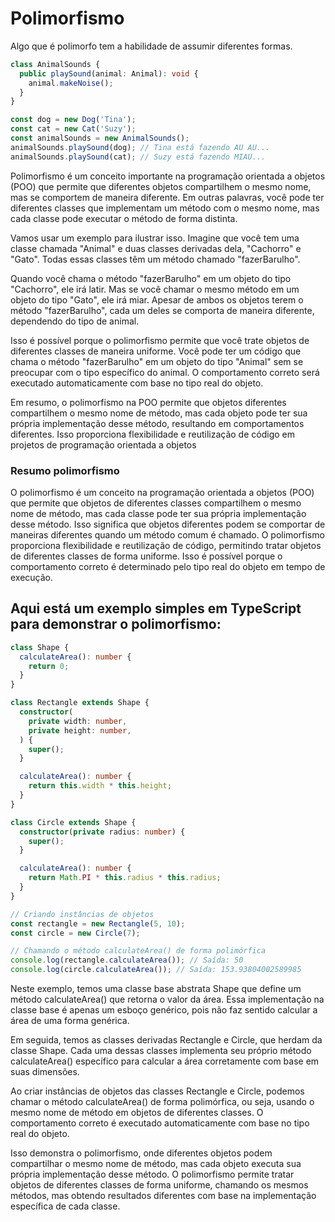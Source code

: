 # Polimorfismo

Algo que é polimorfo tem a habilidade de assumir diferentes formas.

```ts
class AnimalSounds {
  public playSound(animal: Animal): void {
    animal.makeNoise();
  }
}

const dog = new Dog('Tina');
const cat = new Cat('Suzy');
const animalSounds = new AnimalSounds();
animalSounds.playSound(dog); // Tina está fazendo AU AU...
animalSounds.playSound(cat); // Suzy está fazendo MIAU...
```

Polimorfismo é um conceito importante na programação orientada a objetos (POO) que permite que diferentes objetos compartilhem o mesmo nome, mas se comportem de maneira diferente. Em outras palavras, você pode ter diferentes classes que implementam um método com o mesmo nome, mas cada classe pode executar o método de forma distinta.

Vamos usar um exemplo para ilustrar isso. Imagine que você tem uma classe chamada "Animal" e duas classes derivadas dela, "Cachorro" e "Gato". Todas essas classes têm um método chamado "fazerBarulho".

Quando você chama o método "fazerBarulho" em um objeto do tipo "Cachorro", ele irá latir. Mas se você chamar o mesmo método em um objeto do tipo "Gato", ele irá miar. Apesar de ambos os objetos terem o método "fazerBarulho", cada um deles se comporta de maneira diferente, dependendo do tipo de animal.

Isso é possível porque o polimorfismo permite que você trate objetos de diferentes classes de maneira uniforme. Você pode ter um código que chama o método "fazerBarulho" em um objeto do tipo "Animal" sem se preocupar com o tipo específico do animal. O comportamento correto será executado automaticamente com base no tipo real do objeto.

Em resumo, o polimorfismo na POO permite que objetos diferentes compartilhem o mesmo nome de método, mas cada objeto pode ter sua própria implementação desse método, resultando em comportamentos diferentes. Isso proporciona flexibilidade e reutilização de código em projetos de programação orientada a objetos

### Resumo polimorfismo

O polimorfismo é um conceito na programação orientada a objetos (POO) que permite que objetos de diferentes classes compartilhem o mesmo nome de método, mas cada classe pode ter sua própria implementação desse método. Isso significa que objetos diferentes podem se comportar de maneiras diferentes quando um método comum é chamado. O polimorfismo proporciona flexibilidade e reutilização de código, permitindo tratar objetos de diferentes classes de forma uniforme. Isso é possível porque o comportamento correto é determinado pelo tipo real do objeto em tempo de execução.

## Aqui está um exemplo simples em TypeScript para demonstrar o polimorfismo:

```ts
class Shape {
  calculateArea(): number {
    return 0;
  }
}

class Rectangle extends Shape {
  constructor(
    private width: number,
    private height: number,
  ) {
    super();
  }

  calculateArea(): number {
    return this.width * this.height;
  }
}

class Circle extends Shape {
  constructor(private radius: number) {
    super();
  }

  calculateArea(): number {
    return Math.PI * this.radius * this.radius;
  }
}

// Criando instâncias de objetos
const rectangle = new Rectangle(5, 10);
const circle = new Circle(7);

// Chamando o método calculateArea() de forma polimórfica
console.log(rectangle.calculateArea()); // Saída: 50
console.log(circle.calculateArea()); // Saída: 153.93804002589985
```

Neste exemplo, temos uma classe base abstrata Shape que define um método calculateArea() que retorna o valor da área. Essa implementação na classe base é apenas um esboço genérico, pois não faz sentido calcular a área de uma forma genérica.

Em seguida, temos as classes derivadas Rectangle e Circle, que herdam da classe Shape. Cada uma dessas classes implementa seu próprio método calculateArea() específico para calcular a área corretamente com base em suas dimensões.

Ao criar instâncias de objetos das classes Rectangle e Circle, podemos chamar o método calculateArea() de forma polimórfica, ou seja, usando o mesmo nome de método em objetos de diferentes classes. O comportamento correto é executado automaticamente com base no tipo real do objeto.

Isso demonstra o polimorfismo, onde diferentes objetos podem compartilhar o mesmo nome de método, mas cada objeto executa sua própria implementação desse método. O polimorfismo permite tratar objetos de diferentes classes de forma uniforme, chamando os mesmos métodos, mas obtendo resultados diferentes com base na implementação específica de cada classe.
